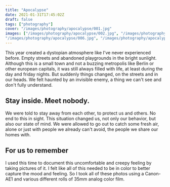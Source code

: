 ```yaml
---
title: "Apocalypse"
date: 2021-01-31T17:45:02Z
draft: false
tags: ["photography"]
cover: "/images/photography/apocalypse/001.jpg"
images: ["/images/photography/apocalypse/002.jpg", "/images/photography/apocalypse/003.jpg", "/images/photography/apocalypse/004.jpg", "/images/photography/apocalypse/005.jpg",
"/images/photography/apocalypse/006.jpg", "/images/photography/apocalypse/007.jpg", "/images/photography/apocalypse/008.jpg", "/images/photography/apocalypse/009.jpg", "/images/photography/apocalypse/010.jpg", "/images/photography/apocalypse/011.jpg", "/images/photography/apocalypse/012.jpg", "/images/photography/apocalypse/013.jpg", "/images/photography/apocalypse/014.jpg"]
---
```

This year created a dystopian atmosphere like I've never experienced before. Empty streets and abandoned playgrounds in the bright sunlight. Although this is a small town and not a buzzing metropolis like Berlin or other european capitals, it was still always filled with life, at least during the day and friday nights. But suddenly things changed, on the streets and in our heads. We felt haunted by an invisible enemy, a thing we can't see and don't fully understand.

## Stay inside. Meet nobody.

We were told to stay away from each other, to protect us and others. No end to this in sight. This situation changed us, not only our behavior, but also our state of mind. We were allowed to go out to catch some fresh air, alone or just with people we already can't avoid, the people we share our homes with.

## For us to remember

I used this time to document this uncomfortable and creepy feeling by taking pictures of it. I felt like all of this needed to be in color to better capture the mood and feeling. So I took all of these photos using a Canon-AE1 and various different rolls of 35mm analog color film.